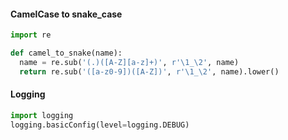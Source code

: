 

#### CamelCase to snake_case

```python
import re

def camel_to_snake(name):
  name = re.sub('(.)([A-Z][a-z]+)', r'\1_\2', name)
  return re.sub('([a-z0-9])([A-Z])', r'\1_\2', name).lower()

```


#### Logging

```python
import logging
logging.basicConfig(level=logging.DEBUG)
```
